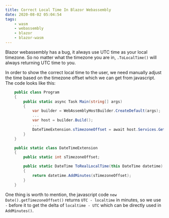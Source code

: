 ```yaml
---
title: Correct Local Time In Blazor Webassembly
date: 2020-08-02 05:04:54
tags:
    - wasm
    - webassembly
    - blazor
    - blazor-wasm
---
```


Blazor webassembly has a bug, it always use UTC time as your local timezone. So no matter what the timezone you are in, `.ToLocalTime()` will always returning UTC time to you.

In order to show the correct local time to the user, we need manually adjust the time based on the timezone offset which we can get from javascript. The code looks like this:

``` csharp
    public class Program
    {
        public static async Task Main(string[] args)
        {
            var builder = WebAssemblyHostBuilder.CreateDefault(args);
            ...
            var host = builder.Build();
            ...
            DateTimeExtension.sTimezoneOffset = await host.Services.GetRequiredService<IJSRuntime>().InvokeAsync<int>("eval", "-new Date().getTimezoneOffset()");
        }
    }

    public static class DateTimeExtension
    {
        public static int sTimezoneOffset;

        public static DateTime ToRealLocalTime(this DateTime datetime)
        {
            return datetime.AddMinutes(sTimezoneOffset);
        }
    }
```

One thing is worth to mention, the javascript code `new Date().getTimezoneOffset()` returns `UTC - localtime` in minutes, so we use `-` before it to get the delta of `localtime - UTC` which can be directly used in `AddMinutes()`.
